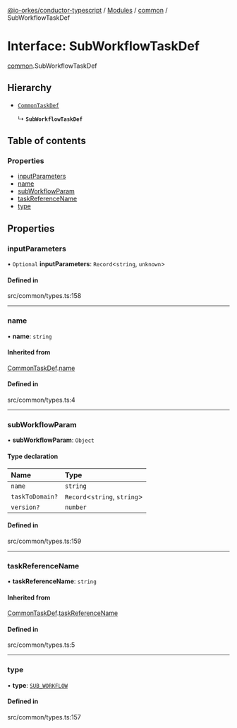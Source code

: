 [@io-orkes/conductor-typescript](../README.md) / [Modules](../modules.md) / [common](../modules/common.md) / SubWorkflowTaskDef

# Interface: SubWorkflowTaskDef

[common](../modules/common.md).SubWorkflowTaskDef

## Hierarchy

- [`CommonTaskDef`](common.CommonTaskDef.md)

  ↳ **`SubWorkflowTaskDef`**

## Table of contents

### Properties

- [inputParameters](common.SubWorkflowTaskDef.md#inputparameters)
- [name](common.SubWorkflowTaskDef.md#name)
- [subWorkflowParam](common.SubWorkflowTaskDef.md#subworkflowparam)
- [taskReferenceName](common.SubWorkflowTaskDef.md#taskreferencename)
- [type](common.SubWorkflowTaskDef.md#type)

## Properties

### inputParameters

• `Optional` **inputParameters**: `Record`<`string`, `unknown`\>

#### Defined in

src/common/types.ts:158

___

### name

• **name**: `string`

#### Inherited from

[CommonTaskDef](common.CommonTaskDef.md).[name](common.CommonTaskDef.md#name)

#### Defined in

src/common/types.ts:4

___

### subWorkflowParam

• **subWorkflowParam**: `Object`

#### Type declaration

| Name | Type |
| :------ | :------ |
| `name` | `string` |
| `taskToDomain?` | `Record`<`string`, `string`\> |
| `version?` | `number` |

#### Defined in

src/common/types.ts:159

___

### taskReferenceName

• **taskReferenceName**: `string`

#### Inherited from

[CommonTaskDef](common.CommonTaskDef.md).[taskReferenceName](common.CommonTaskDef.md#taskreferencename)

#### Defined in

src/common/types.ts:5

___

### type

• **type**: [`SUB_WORKFLOW`](../enums/common.TaskType.md#sub_workflow)

#### Defined in

src/common/types.ts:157
